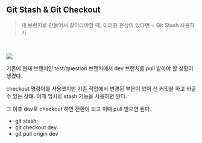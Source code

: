 ## Git Stash & Git Checkout

> 새 브런치로 만들어서 갈아타야할 때, 이러한 현상이 있다면 = Git Stash 사용하기

<br />

![](https://images.velog.io/images/finelinefe/post/21ea4efe-c110-4a8d-aba9-72b9509cf2f9/%E1%84%89%E1%85%B3%E1%84%8F%E1%85%B3%E1%84%85%E1%85%B5%E1%86%AB%E1%84%89%E1%85%A3%E1%86%BA%202021-02-19%20%E1%84%8B%E1%85%A9%E1%84%8C%E1%85%A5%E1%86%AB%201.43.42.png)

기존에 현재 브랜치인 test/question 브랜치에서 dev 브랜치를 pull 받아야 할 상황이 생겼다.

checkout 명령어를 사용했지만 기존 작업에서 변경된 부분이 있어 선 커밋을 하고 바꿀 수 있는 상태. 이때 임시로 stash 기능을 사용하면 된다.

그 이후 dev로 checkout 하면 전환이 되고 이때 pull 받으면 된다.

- git stash
- git checkout dev
- git pull origin dev

<br />
